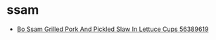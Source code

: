 # ssam

 * [Bo Ssam Grilled Pork And Pickled Slaw In Lettuce Cups 56389619](../../index/b/bo-ssam-grilled-pork-and-pickled-slaw-in-lettuce-cups-56389619.json)
